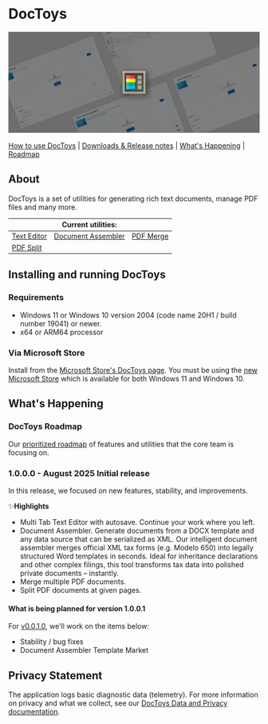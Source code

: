 # DocToys

![Hero image for DocToys](doc/images/overview/DT_hero_image.png)

[How to use DocToys][usingDocToys-docs-link] | [Downloads & Release notes][github-release-link] | [What's Happening](#whats-happening) | [Roadmap](#doctoys-roadmap)

## About

DocToys is a set of utilities for generating rich text documents, manage PDF files and many more.

|              | Current utilities: |              |
|--------------|--------------------|--------------|
| [Text Editor](https://github.com/rabazco/DocToys/wiki/en/Modules/TextEditor.md) | [Document Assembler](https://github.com/rabazco/DocToys/wiki/en/Modules/DocumentAssembler.md) | [PDF Merge](https://github.com/rabazco/DocToys/en/Modules/wiki/PDFMerge.md) |
| [PDF Split](https://github.com/rabazco/DocToys/wiki/en/Modules/PDFSplit.md)|

## Installing and running DocToys

### Requirements

- Windows 11 or Windows 10 version 2004 (code name 20H1 / build number 19041) or newer.
- x64 or ARM64 processor

### Via Microsoft Store

Install from the [Microsoft Store's DocToys page][microsoft-store-link]. You must be using the [new Microsoft Store](https://blogs.windows.com/windowsExperience/2021/06/24/building-a-new-open-microsoft-store-on-windows-11/) which is available for both Windows 11 and Windows 10.

## What's Happening

### DocToys Roadmap

Our [prioritized roadmap][roadmap] of features and utilities that the core team is focusing on.

### 1.0.0.0 - August 2025 Initial release

In this release, we focused on new features, stability, and improvements.

✨**Highlights**
 
 - Multi Tab Text Editor with autosave. Continue your work where you left.
 - Document Assembler. Generate documents from a DOCX template and any data source that can be serialized as XML. Our intelligent document assembler merges official XML tax forms (e.g. Modelo 650) into legally structured Word templates in seconds. Ideal for inheritance declarations and other complex filings, this tool transforms tax data into polished private documents – instantly.
 - Merge multiple PDF documents.
 - Split PDF documents at given pages.

#### What is being planned for version 1.0.0.1

For [v0.0.1.0][github-next-release-work], we'll work on the items below:

 - Stability / bug fixes
 - Document Assembler Template Market

## Privacy Statement

The application logs basic diagnostic data (telemetry). For more information on privacy and what we collect, see our [DocToys Data and Privacy documentation](https://github.com/rabazco/DocToys/blob/main/DATA_AND_PRIVACY.md).

[github-release-link]: https://github.com/rabazco/DocToys/releases
[microsoft-store-link]: https://apps.microsoft.com/detail/9PKRL773JTFL
[roadmap]: https://github.com/rabazco/DocToys/wiki/en/Roadmap
[privacy-link]: https://github.com/rabazco/DocToys/blob/main/DATA_AND_PRIVACY
[loc-bug]: https://github.com/rabazco/DocToys/issues/new?assignees=&labels=&template=translation_issue.md&title=
[usingDocToys-docs-link]: https://github.com/rabazco/DocToys/wiki/en/Home
[github-next-release-work]: https://github.com/rabazco/DocToys/issues?q=is%3Aissue+milestone%3A%22DocToys+1.0.0.1%22





